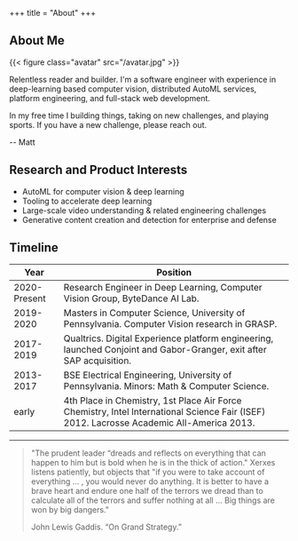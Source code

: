 +++
title = "About"
+++

## About Me

{{< figure class="avatar" src="/avatar.jpg" >}}

Relentless reader and builder. I'm a software engineer with experience in deep-learning based computer vision, distributed AutoML services, platform engineering, and full-stack web development.

In my free time I building things, taking on new challenges, and playing sports. If you have a new challenge, please reach out.

-- Matt

## Research and Product Interests

- AutoML for computer vision & deep learning
- Tooling to accelerate deep learning
- Large-scale video understanding & related engineering challenges
- Generative content creation and detection for enterprise and defense


## Timeline

Year | Position
-----|-------
2020-Present | Research Engineer in Deep Learning, Computer Vision Group, ByteDance AI Lab.
2019-2020 | Masters in Computer Science, University of Pennsylvania. Computer Vision research in GRASP.
2017-2019 | Qualtrics. Digital Experience platform engineering, launched Conjoint and Gabor-Granger, exit after SAP acquisition.
2013-2017 | BSE Electrical Engineering, University of Pennsylvania. Minors: Math & Computer Science. 
early | 4th Place in Chemistry, 1st Place Air Force Chemistry, Intel International Science Fair (ISEF) 2012. Lacrosse Academic All-America 2013. 



---
>"The prudent leader “dreads and reflects on everything that can happen to him but is bold when he is in the thick of action." Xerxes listens patiently, but objects that "if you were to take account of everything ... , you would never do anything. It is better to have a brave heart and endure one half of the terrors we dread than to calculate all of the terrors and suffer nothing at all ... Big things are won by big dangers."
>
> John Lewis Gaddis. “On Grand Strategy.” 